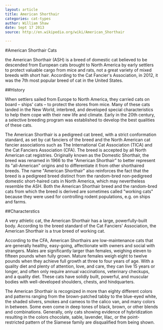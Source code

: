 ```yaml
---
layout: article
title: American Shorthair
categories: cat-types
author: William Shaw
date: Sept 17 2013
source: http://en.wikipedia.org/wiki/American_Shorthair

---
```


#American Shorthair Cats

the American Shorthair (ASH) is a breed of domestic cat believed to be descended from European cats brought to North America by early settlers to protect valuable cargo from mice and rats, not a great variety of mixed breeds with short hair. According to the Cat Fancier's Association, in 2012, it was the 7th most popular breed of cat in the United States.

##History

When settlers sailed from Europe to North America, they carried cats on board – ships' cats – to protect the stores from mice. Many of these cats landed in the New World, interbred, and developed special characteristics to help them cope with their new life and climate. Early in the 20th century, a selective breeding program was established to develop the best qualities of these cats.

The American Shorthair is a pedigreed cat breed, with a strict conformation standard, as set by cat fanciers of the breed and the North American cat fancier associations such as The International Cat Association (TICA) and the Cat Fanciers Association (CFA). The breed is accepted by all North American cat registries. Originally known as the Domestic Shorthair, the breed was renamed in 1966 to the "American Shorthair" to better represent its "all-American" origins and to differentiate it from other shorthaired breeds. The name "American Shorthair" also reinforces the fact that the breed is a pedigreed breed distinct from the random-bred non-pedigreed domestic short-haired cats in North America, which may nevertheless resemble the ASH. Both the American Shorthair breed and the random-bred cats from which the breed is derived are sometimes called "working cats" because they were used for controlling rodent populations, e.g. on ships and farms.

##Characterstics

A very athletic cat, the American Shorthair has a large, powerfully-built body. According to the breed standard of the Cat Fanciers' Association, the American Shorthair is a true breed of working cat.

According to the CFA, American Shorthairs are low-maintenance cats that are generally healthy, easy-going, affectionate with owners and social with strangers. Males are significantly larger than females, weighing eleven to fifteen pounds when fully grown. Mature females weigh eight to twelve pounds when they achieve full growth at three to four years of age. With a quality diet and plenty of attention, love, and care, they can live 15 years or longer, and often only require annual vaccinations, veterinary checkups, and a quality diet. These cats have solidly built, powerful, and muscular bodies with well-developed shoulders, chests, and hindquarters.

The American Shorthair is recognized in more than eighty different colors and patterns ranging from the brown-patched tabby to the blue-eyed white, the shaded silvers, smokes and cameos to the calico van, and many colors in between. Some even come in deep tones of black, brown, or other blends and combinations. Generally, only cats showing evidence of hybridization resulting in the colors chocolate, sable, lavender, lilac, or the point-restricted pattern of the Siamese family are disqualified from being shown.
